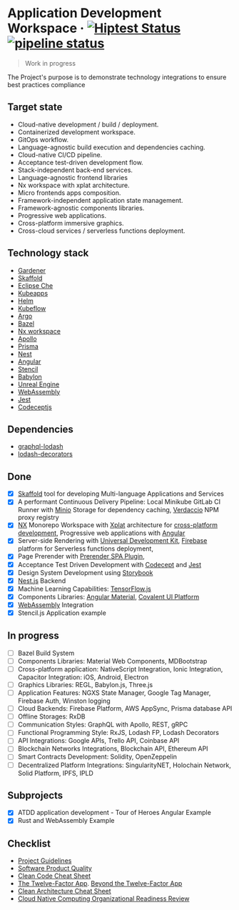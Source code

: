 <!-- ![Logo of the project](./images/logo.sample.png) -->

# Application Development Workspace &middot; [![Hiptest Status](https://app.hiptest.com/badges/folder/722126)](https://app.hiptest.com/projects/105770/test-plan/folders/722126) [![pipeline status](https://gitlab.com/bohushvitali/sandbox/badges/master/pipeline.svg)](https://gitlab.com/bohushvitali/sandbox/commits/master)

> Work in progress

The Project's purpose is to demonstrate technology integrations to ensure best practices compliance

## Target state

- Cloud-native development / build / deployment.
- Containerized development workspace.
- GitOps workflow.
- Language-agnostic build execution and dependencies caching.
- Cloud-native CI/CD pipeline.
- Acceptance test-driven development flow.
- Stack-independent back-end services.
- Language-agnostic frontend libraries
- Nx workspace with xplat architecture.
- Micro frontends apps composition.
- Framework-independent application state management.
- Framework-agnostic components libraries.
- Progressive web applications.
- Cross-platform immersive graphics.
- Cross-cloud services / serverless functions deployment.

## Technology stack
- [Gardener](https://gardener.cloud/)
- [Skaffold](https://skaffold.dev/)
- [Eclipse Che](https://www.eclipse.org/che/)
- [Kubeapps](https://kubeapps.com/)
- [Helm](https://helm.sh/)
- [Kubeflow](https://www.kubeflow.org/)
- [Argo](https://argoproj.github.io/)
- [Bazel](https://bazel.build/)
- [Nx workspace](https://nx.dev/)
- [Apollo](https://www.apollographql.com/)
- [Prisma](https://www.prisma.io/)
- [Nest](https://nestjs.com/)
- [Angular](https://angular.io/)
- [Stencil](https://stenciljs.com/)
- [Babylon](https://www.babylonjs.com/)
- [Unreal Engine](https://www.unrealengine.com/)
- [WebAssembly](https://webassembly.org/)
- [Jest](https://jestjs.io/)
- [Codeceptjs](https://codecept.io/)

## Dependencies
- [graphql-lodash](https://github.com/APIs-guru/graphql-lodash)
- [lodash-decorators](https://github.com/steelsojka/lodash-decorators)

## Done

- [x] [Skaffold](https://github.com/GoogleContainerTools/skaffold) tool for developing Multi-language Applications and Services
- [x] A performant Continuous Delivery Pipeline: Local Minikube GitLab CI Runner with [Minio](https://www.minio.io/) Storage for dependency caching, [Verdaccio](https://verdaccio.org/) NPM proxy registry
- [x] [NX](https://nrwl.io/nx/what-is-nx) Monorepo Workspace with [Xplat](https://nstudio.io/xplat/) architecture for [cross-platform development](https://docs.google.com/document/d/1gUcPuHWjyO6nI3FLWCCfj-7rgAkcHUewdMYj_Izlm9U), Progressive web applications with [Angular](https://angular.io/)
- [x] Server-side Rendering with [Universal Development Kit](https://github.com/enten/udk), [Firebase](https://firebase.google.com/) platform for Serverless functions deployment,
- [x] Page Prerender with [Prerender SPA Plugin](https://github.com/chrisvfritz/prerender-spa-plugin),
- [x] Acceptance Test Driven Development with [Codecept](https://codecept.io/) and [Jest](https://jestjs.io/)
- [x] Design System Development using [Storybook](https://storybook.js.org/)
- [x] [Nest.js](https://nestjs.com/) Backend
- [x] Machine Learning Capabilities: [TensorFlow.js](https://js.tensorflow.org/)
- [x] Components Libraries: [Angular Material](https://material.angular.io/), [Covalent UI Platform](https://teradata.github.io/covalent/)
- [x] [WebAssembly](https://webassembly.org/) Integration
- [x] Stencil.js Application example

## In progress

- [ ] Bazel Build System
- [ ] Components Libraries: Material Web Components, MDBootstrap
- [ ] Cross-platform application: NativeScript Integration, Ionic Integration, Capacitor Integration: iOS, Android, Electron
- [ ] Graphics Libraries: REGL, Babylon.js, Three.js
- [ ] Application Features: NGXS State Manager, Google Tag Manager, Firebase Auth, Winston logging
- [ ] Cloud Backends: Firebase Platform, AWS AppSync, Prisma database API
- [ ] Offline Storages: RxDB
- [ ] Communication Styles: GraphQL with Apollo, REST, gRPC
- [ ] Functional Programming Style: RxJS, Lodash FP, Lodash Decorators
- [ ] API Integrations: Google APIs, Trello API, Coinbase API
- [ ] Blockchain Networks Integrations, Blockchain API, Ethereum API
- [ ] Smart Contracts Development: Solidity, OpenZeppelin
- [ ] Decentralized Platform Integrations: SingularityNET, Holochain Network, Solid Platform, IPFS, IPLD

## Subprojects

- [x] ATDD application development - Tour of Heroes Angular Example
- [x] Rust and WebAssembly Example

## Checklist

- [Project Guidelines](https://github.com/elsewhencode/project-guidelines)
- [Software Product Quality](https://blog.oasisdigital.com/2018/software-product-quality-checklist/)
- [Clean Code Cheat Sheet ](https://www.planetgeek.ch/wp-content/uploads/2014/11/Clean-Code-V2.4.pdf)
- [The Twelve-Factor App](https://12factor.net). [Beyond the Twelve-Factor App](https://assets.dynatrace.com/en/docs/report/beyond-the-twelve-factor-app-dynatrace-paper.pdf)
- [Clean Architecture Cheat Sheet ](https://www.planetgeek.ch/wp-content/uploads/2016/03/Clean-Architecture-V1.0.pdf)
- [Cloud Native Computing Organizational Readiness Review](https://github.com/jdumars/cncorr)
